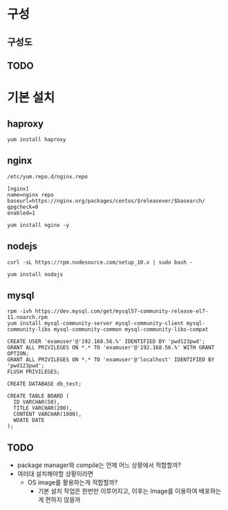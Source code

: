 
# 구성
## 구성도

## TODO

# 기본 설치

## haproxy
```
yum install haproxy
```

## nginx

```
/etc/yum.repo.d/nginx.repo 

[nginx]
name=nginx repo
baseurl=https://nginx.org/packages/centos/$releasever/$basearch/
gpgcheck=0
enabled=1

yum install nginx -y
```

## nodejs 
```
curl -sL https://rpm.nodesource.com/setup_10.x | sudo bash -

yum install nodejs
```

## mysql

```
rpm -ivh https://dev.mysql.com/get/mysql57-community-release-el7-11.noarch.rpm
yum install mysql-community-server mysql-community-client mysql-community-libs mysql-community-common mysql-community-libs-compat
```

```
CREATE USER 'examuser'@'192.168.56.%' IDENTIFIED BY 'pwd123pwd';
GRANT ALL PRIVILEGES ON *.* TO 'examuser'@'192.168.56.%' WITH GRANT OPTION;
GRANT ALL PRIVILEGES ON *.* TO 'examuser'@'localhost' IDENTIFIED BY 'pwd123pwd';
FLUSH PRIVILEGES;

CREATE DATABASE db_test;

CREATE TABLE BOARD (
  ID VARCHAR(50),
  TITLE VARCHAR(200),
  CONTENT VARCHAR(1000),
  WDATE DATE
);
```

## TODO
- package manager와 compile는 언제 어느 상황에서 적합할까?
- 여러대 설치해야할 상황이라면
  - OS image를 활용하는게 적합할까?
    - 기본 설치 작업은 한번만 이루어지고, 이후는 Image를 이용하여 배포하는게 편하지 않을까